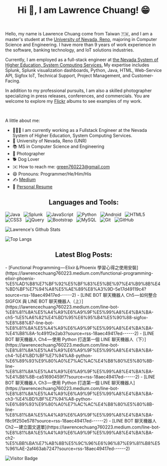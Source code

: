 <h1 align="center">Hi 👋, I am Lawrence Chuang! 😁</h2>

</br>

Hello, my name is Lawrence Chuang come from Taiwan 🇹🇼, and I am a master's student at the [University of Nevada, Reno](https://www.unr.edu/cse), majoring in Computer Science and Engineering. I have more than 9 years of work experience in the software, banking technology, and IoT solutions industries. 

Currently, I am employed as a full-stack engineer at [the Nevada System of Higher Education, System Computing Services.](https://github.com/green760223/green760223/blob/main) My expertise includes Splunk, Splunk visualization dashboards, Python, Java, HTML, Web-Service API, Sigfox IoT, Technical Support, Project Management, and Customer-Facing. 

In addition to my professional pursuits, I am also a skilled photographer specializing in press releases, conferences, and commercials. You are welcome to explore my [Flickr](https://www.flickr.com/photos/lawrence_image/albums) albums to see examples of my work.

</br>

A little about me:

- 👨🏻‍💻 I am currently working as a Fullstack Engineer at the Nevada System of Higher Education, System Computing Services.
- 🏫 University of Nevada, Reno (UNR)
- 📚 MS in Computer Science and Engineering
- 📸 Photographer
- 🐕 Dog Lover
- ✉️ How to reach me: green760223@gmail.com
- 😄 Pronouns: Programmer/He/Him/His
- ✍️ [Medium](https://medium.com/@lawrencechuang760223)
- 📄 [Personal Resume](https://drive.google.com/file/d/14OfpWoUCu8lQT9jM7i45X0B9_os4Otdm/view?usp=sharing)

<h2 align="center">Languages and Tools:</h2>

![Java](https://img.shields.io/badge/-Java-black?logo=java&style=social)&nbsp;&nbsp;
![Splunk](https://img.shields.io/badge/-Splunk-black?logo=splunk&style=social)&nbsp;&nbsp;
![JavaScript](https://img.shields.io/badge/-JavaScript-black?logo=javascript&style=social)&nbsp;&nbsp;
![Python](https://img.shields.io/badge/-Python-black?logo=Python&style=social)&nbsp;&nbsp;
![Android](https://img.shields.io/badge/-Android-black?logo=android&style=social)&nbsp;&nbsp;
![HTML5](https://img.shields.io/badge/-HTML5-black?logo=html5&style=social)&nbsp;&nbsp;
![CSS3](https://img.shields.io/badge/-CSS3-black?logo=css3&style=social)&nbsp;&nbsp;
![jQuery](https://img.shields.io/badge/-jQuery-black?logo=jquery&style=social)&nbsp;&nbsp;
![Bootstrap](https://img.shields.io/badge/-Bootstrap-black?logo=bootstrap&style=social)&nbsp;&nbsp;
![MySQL](https://img.shields.io/badge/-MySQL-black?logo=mysql&style=social)&nbsp;&nbsp;
![Git](https://img.shields.io/badge/-Git-black?logo=git&style=social)&nbsp;&nbsp;
![GitHub](https://img.shields.io/badge/-GitHub-black?logo=github&style=social)&nbsp;&nbsp;

![Lawrence's Github Stats](https://github-readme-stats.vercel.app/api?username=green760223&show_icons=true&theme=tokyonight)

![Top Langs](https://github-readme-stats.vercel.app/api/top-langs/?username=green760223&layout=compact&theme=tokyonight)

<h2 align="center">Latest Blog Posts:</h2>
<!-- BLOG-POST-LIST:START -->
- [Functional Programming — Elixir＆Phoenix 學習心得之使用安裝](https://lawrencechuang760223.medium.com/functional-programming-elixir-phoenix-%E5%AD%B8%E7%BF%92%E5%BF%83%E5%BE%97%E4%B9%8B%E4%BD%BF%E7%94%A8%E5%AE%89%E8%A3%9D-5e17d49119c4?source=rss-18aec49417ed------2)
- [LINE BOT 聊天機器人 Ch5 — 如何整合 SIGFOX 與 LINE BOT 聊天機器人（上）](https://lawrencechuang760223.medium.com/line-bot-%E8%81%8A%E5%A4%A9%E6%A9%9F%E5%99%A8%E4%BA%BA-ch5-%E5%A6%82%E4%BD%95%E6%95%B4%E5%90%88-sigfox-%E8%88%87-line-bot-%E8%81%8A%E5%A4%A9%E6%A9%9F%E5%99%A8%E4%BA%BA-%E4%B8%8A-1c491f2e2ab3?source=rss-18aec49417ed------2)
- [LINE BOT 聊天機器人 Ch4 — 使用 Python 打造第一個 LINE 聊天機器人（下）](https://lawrencechuang760223.medium.com/line-bot-%E8%81%8A%E5%A4%A9%E6%A9%9F%E5%99%A8%E4%BA%BA-ch4-%E4%BD%BF%E7%94%A8-python-%E6%89%93%E9%80%A0%E7%AC%AC%E4%B8%80%E5%80%8B-line-%E8%81%8A%E5%A4%A9%E6%A9%9F%E5%99%A8%E4%BA%BA-%E4%B8%8B-ca51690459f7?source=rss-18aec49417ed------2)
- [LINE BOT 聊天機器人 Ch3 — 使用 Python 打造第一個 LINE 聊天機器人](https://lawrencechuang760223.medium.com/line-bot-%E8%81%8A%E5%A4%A9%E6%A9%9F%E5%99%A8%E4%BA%BA-ch3-%E4%BD%BF%E7%94%A8-python-%E6%89%93%E9%80%A0%E7%AC%AC%E4%B8%80%E5%80%8B-line-%E8%81%8A%E5%A4%A9%E6%A9%9F%E5%99%A8%E4%BA%BA-f8c9f250e578?source=rss-18aec49417ed------2)
- [LINE BOT 聊天機器人 Ch2 — 建立圖文選單](https://lawrencechuang760223.medium.com/line-bot-%E8%81%8A%E5%A4%A9%E6%A9%9F%E5%99%A8%E4%BA%BA-ch2-%E5%BB%BA%E7%AB%8B%E5%9C%96%E6%96%87%E9%81%B8%E5%96%AE-2af463ab7247?source=rss-18aec49417ed------2)
<!-- BLOG-POST-LIST:END -->


</br>

![Visitor Badge](https://visitor-badge.laobi.icu/badge?page_id=green760223)
